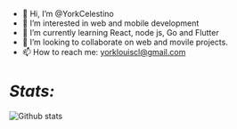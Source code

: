 - 👋 Hi, I’m @YorkCelestino
- 👀 I’m interested in web and mobile development
- 🌱 I’m currently learning React, node js, Go and Flutter 
- 💞️ I’m looking to collaborate on web and movile projects.
- 📫 How to reach me: yorklouiscl@gmail.com

# *Stats:*

![Github stats](https://github-readme-stats.vercel.app/api?username=YorkCelestino&theme=highcontrast&show_icons=true&count_private=true)

<!---
YorkCelestino/YorkCelestino is a ✨ special ✨ repository because its `README.md` (this file) appears on your GitHub profile.
You can click the Preview link to take a look at your changes.
--->
